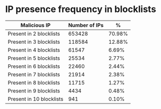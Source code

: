 # IP presence frequency in blocklists
| Malicious IP | Number of IPs | % |
|----|----|----|
| Present in 2 blocklists | 653428 | 70.98% |
| Present in 3 blocklists | 118584 | 12.88% |
| Present in 4 blocklists | 61547 | 6.69% |
| Present in 5 blocklists | 25534 | 2.77% |
| Present in 6 blocklists | 22460 | 2.44% |
| Present in 7 blocklists | 21914 | 2.38% |
| Present in 8 blocklists | 11715 | 1.27% |
| Present in 9 blocklists | 4434 | 0.48% |
| Present in 10 blocklists | 941 | 0.10% |
